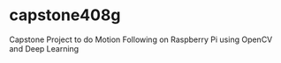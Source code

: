 # capstone408g
Capstone Project to do Motion Following on Raspberry Pi using OpenCV and Deep Learning 
